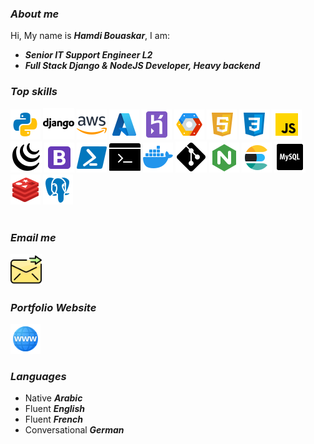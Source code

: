 ### _About me_


Hi, My name is **_Hamdi Bouaskar_**, I am:

-  **_Senior IT Support Engineer L2_**
-  **_Full Stack Django & NodeJS Developer, Heavy backend_**




### _Top skills_




![Pytohn](https://github.com/IT-Support-L2/icons/blob/main/python.png) ![Django](https://github.com/IT-Support-L2/icons/blob/main/django.png) ![AWS](https://github.com/IT-Support-L2/icons/blob/main/aws.png) ![Azure](https://github.com/IT-Support-L2/icons/blob/main/azure.png) ![Heroku](https://github.com/IT-Support-L2/icons/blob/main/heroku.png) ![GCP](https://github.com/IT-Support-L2/icons/blob/main/gcp.png) ![HTML](https://github.com/IT-Support-L2/icons/blob/main/html.png) ![CSS](https://github.com/IT-Support-L2/icons/blob/main/css.png) ![JavaScript](https://github.com/IT-Support-L2/icons/blob/main/javascript.png) ![jQuery](https://github.com/IT-Support-L2/icons/blob/main/jquery.png) ![Bootstrap](https://github.com/IT-Support-L2/icons/blob/main/bootstrap.png) ![PowerShell](https://github.com/IT-Support-L2/icons/blob/main/powershell.png) ![Bash](https://github.com/IT-Support-L2/icons/blob/main/bash.png) ![Docker](https://github.com/IT-Support-L2/icons/blob/main/docker.png) ![Git](https://github.com/IT-Support-L2/icons/blob/main/git.png) ![NGINX](https://github.com/IT-Support-L2/icons/blob/main/nginx.png) ![Easticsearch](https://github.com/IT-Support-L2/icons/blob/main/elasticsearch.png) ![MySql](https://github.com/IT-Support-L2/icons/blob/main/mysql.png) ![Redis](https://github.com/IT-Support-L2/icons/blob/main/redis.png) ![PostgreSql](https://github.com/IT-Support-L2/icons/blob/main/postgresql.png)
<br/>
<br/>

### _Email me_
[<img src="https://github.com/IT-Support-L2/icons/blob/main/mail.png" width="50"/>](mailto:itech@cyberservices.com.com)

### _Portfolio Website_
<a href="https://hamdi-bouaskar.herokuapp.com" target="_blank"><img src="https://github.com/IT-Support-L2/icons/blob/main/portfolio-website.png"></a>

### _Languages_ 
- Native **_Arabic_**
- Fluent **_English_**
- Fluent **_French_**
- Conversational **_German_**

<!---
IT-Support-L2/IT-Support-L2 is a ✨ special ✨ repository because its `README.md` (this file) appears on your GitHub profile.
You can click the Preview link to take a look at your changes.
--->

